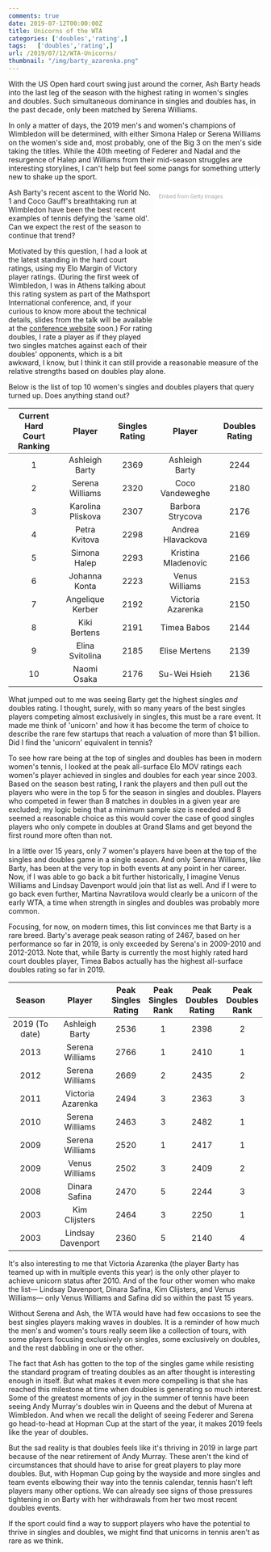 ```yaml
---
comments: true
date: 2019-07-12T00:00:00Z
title: Unicorns of the WTA
categories: ['doubles','rating',]
tags:   ['doubles','rating',]
url: /2019/07/12/WTA-Unicorns/
thumbnail: "/img/barty_azarenka.png"
---
```


With the US Open hard court swing just around the corner, Ash Barty heads into the last leg of the season with the highest rating in women's singles and doubles. Such simultaneous dominance in singles and doubles has, in the past decade, only been matched by Serena Williams.

<!--more-->

In only a matter of days, the 2019 men's and women's champions of Wimbledon will be determined, with either Simona Halep or Serena Williams on the women's side and, most probably, one of the Big 3 on the men's side taking the titles. While the 40th meeting of Federer and Nadal and the resurgence of Halep and Williams from their mid-season struggles are interesting storylines, I can't help but feel some pangs for something utterly new to shake up the sport. 


<div class="getty embed image" style="background-color:#fff;display:inline-block;font-family:Roboto,sans-serif;color:#a7a7a7;font-size:11px;width:100%;max-width:196px;float:right;padding:2%;"><div style="padding:0;margin:0;text-align:left;"><a href="http://www.gettyimages.com.au/detail/1083427328" target="_blank" style="color:#a7a7a7;text-decoration:none;font-weight:normal !important;border:none;display:inline-block;">Embed from Getty Images</a></div><div style="overflow:hidden;position:relative;height:0;padding:150% 0 0 0;width:100%;"><iframe src="//embed.gettyimages.com/embed/1083427328?et=7AhitpiIRqJnNi4q7yYfEA&tld=com.au&sig=zA8AFph2cA2rO5HyjBNvo44LCPDaj0ayb5NmTehH-ws=&caption=true&ver=1" scrolling="no" frameborder="0" width="396" height="594" style="display:inline-block;position:absolute;top:0;left:0;width:100%;height:100%;margin:0;"></iframe></div></div>


Ash Barty's recent ascent to the World No. 1 and Coco Gauff's breathtaking run at Wimbledon have been the best recent examples of tennis defying the 'same old'.  Can we expect the rest of the season to continue that trend?

Motivated by this question, I had a look at the latest standing in the hard court ratings, using my Elo Margin of Victory player ratings. (During the first week of Wimbledon, I was in Athens talking about this rating system as part of the Mathsport International conference, and, if your curious to know more about the technical details, slides from the talk will be available at the [conference website](https://www.mathsport2019.com/) soon.) For rating doubles, I rate a player as if they played two singles matches against each of their doubles' opponents, which is a bit awkward, I know, but I think it can still provide a reasonable measure of the relative strengths based on doubles play alone. 

Below is the list of top 10 women's singles and doubles players that query turned up. Does anything stand out?

<table class='gmisc_table' style='border-collapse: collapse; margin-top: 1em; margin-bottom: 1em;' >
<thead>
<tr>
<th style='border-bottom: 1px solid grey; border-top: 2px solid grey; text-align: center;' width=20% >Current Hard Court Ranking</th>
<th style='border-bottom: 1px solid grey; border-top: 2px solid grey; text-align: center;'>Player</th>
<th style='border-bottom: 1px solid grey; border-top: 2px solid grey; text-align: center;'>Singles Rating</th>
<th style='border-bottom: 1px solid grey; border-top: 2px solid grey; text-align: center;'>Player</th>
<th style='border-bottom: 1px solid grey; border-top: 2px solid grey; text-align: center;'>Doubles Rating</th>
</tr>
</thead>
<tbody>
<tr>
<td style='text-align: center;'>1</td>
<td style='text-align: center;'>Ashleigh Barty</td>
<td style='text-align: center;'>2369</td>
<td style='text-align: center;'>Ashleigh Barty</td>
<td style='text-align: center;'>2244</td>
</tr>
<tr>
<td style='text-align: center;'>2</td>
<td style='text-align: center;'>Serena Williams</td>
<td style='text-align: center;'>2320</td>
<td style='text-align: center;'>Coco Vandeweghe</td>
<td style='text-align: center;'>2180</td>
</tr>
<tr>
<td style='text-align: center;'>3</td>
<td style='text-align: center;'>Karolina Pliskova</td>
<td style='text-align: center;'>2307</td>
<td style='text-align: center;'>Barbora Strycova</td>
<td style='text-align: center;'>2176</td>
</tr>
<tr>
<td style='text-align: center;'>4</td>
<td style='text-align: center;'>Petra Kvitova</td>
<td style='text-align: center;'>2298</td>
<td style='text-align: center;'>Andrea Hlavackova</td>
<td style='text-align: center;'>2169</td>
</tr>
<tr>
<td style='text-align: center;'>5</td>
<td style='text-align: center;'>Simona Halep</td>
<td style='text-align: center;'>2293</td>
<td style='text-align: center;'>Kristina Mladenovic</td>
<td style='text-align: center;'>2166</td>
</tr>
<tr>
<td style='text-align: center;'>6</td>
<td style='text-align: center;'>Johanna Konta</td>
<td style='text-align: center;'>2223</td>
<td style='text-align: center;'>Venus Williams</td>
<td style='text-align: center;'>2153</td>
</tr>
<tr>
<td style='text-align: center;'>7</td>
<td style='text-align: center;'>Angelique Kerber</td>
<td style='text-align: center;'>2192</td>
<td style='text-align: center;'>Victoria Azarenka</td>
<td style='text-align: center;'>2150</td>
</tr>
<tr>
<td style='text-align: center;'>8</td>
<td style='text-align: center;'>Kiki Bertens</td>
<td style='text-align: center;'>2191</td>
<td style='text-align: center;'>Timea Babos</td>
<td style='text-align: center;'>2144</td>
</tr>
<tr>
<td style='text-align: center;'>9</td>
<td style='text-align: center;'>Elina Svitolina</td>
<td style='text-align: center;'>2185</td>
<td style='text-align: center;'>Elise Mertens</td>
<td style='text-align: center;'>2139</td>
</tr>
<tr>
<td style='border-bottom: 2px solid grey; text-align: center;'>10</td>
<td style='border-bottom: 2px solid grey; text-align: center;'>Naomi Osaka</td>
<td style='border-bottom: 2px solid grey; text-align: center;'>2176</td>
<td style='border-bottom: 2px solid grey; text-align: center;'>Su-Wei Hsieh</td>
<td style='border-bottom: 2px solid grey; text-align: center;'>2136</td>
</tr>
</tbody>
</table>

What jumped out to me was seeing Barty get the highest singles <i>and</i> doubles rating. I thought, surely, with so many years of the best singles players competing almost exclusively in singles, this must be a rare event. It made me think of 'unicorn' and how it has become the term of choice to describe the rare few startups that reach a valuation of more than $1 billion. Did I find the 'unicorn' equivalent in tennis? 


To see how rare being at the top of singles and doubles has been in modern women's tennis, I looked at the peak all-surface Elo MOV ratings each women's player achieved in singles and doubles for each year since 2003. Based on the season best rating, I rank the players and then pull out the players who were in the top 5 for the season in singles and doubles. Players who competed in fewer than 8 matches in doubles in a given year are excluded; my logic being that a minimum sample size is needed and 8 seemed a reasonable choice as this would cover the case of good singles players who only compete in doubles at Grand Slams and get beyond the first round more often than not.  

In a little over 15 years, only 7 women's players have been at the top of the singles and doubles game in a single season. And only Serena Williams, like Barty, has been at the very top in both events at any point in her career. Now, if I was able to go back a bit further historically, I imagine Venus Williams and Lindsay Davenport would join that list as well. And if I were to go back even further, Martina Navratilova would clearly be a unicorn of the early WTA, a time when strength in singles and doubles was probably more common. 

Focusing, for now, on modern times, this list convinces me that Barty is a rare breed. Barty's average peak season rating of 2467, based on her performance so far in 2019, is only exceeded by Serena's in 2009-2010 and 2012-2013. Note that, while Barty is currently the most highly rated hard court doubles player, Timea Babos actually has the highest all-surface doubles rating so far in 2019.

<table class='gmisc_table' style='border-collapse: collapse; margin-top: 1em; margin-bottom: 1em;' >
<thead>
<tr>
<th style='border-bottom: 1px solid grey; border-top: 2px solid grey; text-align: center;'>Season</th>
<th style='border-bottom: 1px solid grey; border-top: 2px solid grey; text-align: center;'>Player</th>
<th style='border-bottom: 1px solid grey; border-top: 2px solid grey; text-align: center;' width=5%>Peak Singles Rating</th>
<th style='border-bottom: 1px solid grey; border-top: 2px solid grey; text-align: center;' width=5%>Peak Singles Rank</th>
<th style='border-bottom: 1px solid grey; border-top: 2px solid grey; text-align: center;' width=5%>Peak Doubles Rating</th>
<th style='border-bottom: 1px solid grey; border-top: 2px solid grey; text-align: center;' width=5%>Peak Doubles Rank</th>
</tr>
</thead>
<tbody>
<tr>
<td style='text-align: center;'>2019 (To date)</td>
<td style='text-align: center;'>Ashleigh Barty</td>
<td style='text-align: center;'>2536</td>
<td style='text-align: center;'>1</td>
<td style='text-align: center;'>2398</td>
<td style='text-align: center;'>2</td>
</tr>
<tr>
<td style='text-align: center;'>2013</td>
<td style='text-align: center;'>Serena Williams</td>
<td style='text-align: center;'>2766</td>
<td style='text-align: center;'>1</td>
<td style='text-align: center;'>2410</td>
<td style='text-align: center;'>1</td>
</tr>
<tr>
<td style='text-align: center;'>2012</td>
<td style='text-align: center;'>Serena Williams</td>
<td style='text-align: center;'>2669</td>
<td style='text-align: center;'>2</td>
<td style='text-align: center;'>2435</td>
<td style='text-align: center;'>2</td>
</tr>
<tr>
<td style='text-align: center;'>2011</td>
<td style='text-align: center;'>Victoria Azarenka</td>
<td style='text-align: center;'>2494</td>
<td style='text-align: center;'>3</td>
<td style='text-align: center;'>2363</td>
<td style='text-align: center;'>3</td>
</tr>
<tr>
<td style='text-align: center;'>2010</td>
<td style='text-align: center;'>Serena Williams</td>
<td style='text-align: center;'>2463</td>
<td style='text-align: center;'>3</td>
<td style='text-align: center;'>2482</td>
<td style='text-align: center;'>1</td>
</tr>
<tr>
<td style='text-align: center;'>2009</td>
<td style='text-align: center;'>Serena Williams</td>
<td style='text-align: center;'>2520</td>
<td style='text-align: center;'>1</td>
<td style='text-align: center;'>2417</td>
<td style='text-align: center;'>1</td>
</tr>
<tr>
<td style='text-align: center;'>2009</td>
<td style='text-align: center;'>Venus Williams</td>
<td style='text-align: center;'>2502</td>
<td style='text-align: center;'>3</td>
<td style='text-align: center;'>2409</td>
<td style='text-align: center;'>2</td>
</tr>
<tr>
<td style='text-align: center;'>2008</td>
<td style='text-align: center;'>Dinara Safina</td>
<td style='text-align: center;'>2470</td>
<td style='text-align: center;'>5</td>
<td style='text-align: center;'>2244</td>
<td style='text-align: center;'>3</td>
</tr>
<tr>
<td style='text-align: center;'>2003</td>
<td style='text-align: center;'>Kim Clijsters</td>
<td style='text-align: center;'>2464</td>
<td style='text-align: center;'>3</td>
<td style='text-align: center;'>2250</td>
<td style='text-align: center;'>1</td>
</tr>
<tr>
<td style='border-bottom: 2px solid grey; text-align: center;'>2003</td>
<td style='border-bottom: 2px solid grey; text-align: center;'>Lindsay Davenport</td>
<td style='border-bottom: 2px solid grey; text-align: center;'>2360</td>
<td style='border-bottom: 2px solid grey; text-align: center;'>5</td>
<td style='border-bottom: 2px solid grey; text-align: center;'>2140</td>
<td style='border-bottom: 2px solid grey; text-align: center;'>4</td>
</tr>
</tbody>
</table>

It's also interesting to me that Victoria Azarenka (the player Barty has teamed up with in multiple events this year) is the only other player to achieve unicorn status after 2010. And of the four other women who make the list&mdash; Lindsay Davenport, Dinara Safina, Kim Clijsters, and Venus Williams&mdash; only Venus Williams and Safina did so within the past 15 years.

Without Serena and Ash, the WTA would have had few occasions to see the best singles players making waves in doubles. It is a reminder of how much the men's and women's tours really seem like a collection of tours, with some players focusing exclusively on singles, some exclusively on doubles, and the rest dabbling in one or the other.

The fact that Ash has gotten to the top of the singles game while resisting the standard program of treating doubles as an after thought is interesting enough in itself. But what makes it even more compelling is that she has reached this milestone at time when doubles is generating so much interest. Some of the greatest moments of joy in the summer of tennis have been seeing Andy Murray's doubles win in Queens and the debut of Murena at Wimbledon. And when we recall the delight of seeing Federer and Serena go head-to-head at Hopman Cup at the start of the year, it makes 2019 feels like the year of doubles. 

But the sad reality is that doubles feels like it's thriving in 2019 in large part because of the near retirement of Andy Murray. These aren't the kind of circumstances that should have to arise for great players to play more doubles. But, with Hopman Cup going by the wayside and more singles and team events elbowing their way into the tennis calendar, tennis hasn't left players many other options. We can already see signs of those pressures tightening in on Barty with her withdrawals from her two most recent doubles events. 

If the sport could find a way to support players who have the potential to thrive in singles and doubles, we might find that unicorns in tennis aren't as rare as we think. 

